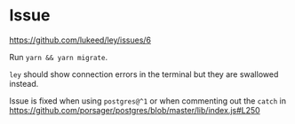 # Issue

https://github.com/lukeed/ley/issues/6

Run `yarn && yarn migrate`.

`ley` should show connection errors in the terminal but they are swallowed instead.

Issue is fixed when using `postgres@^1` or when commenting out the `catch` in https://github.com/porsager/postgres/blob/master/lib/index.js#L250

